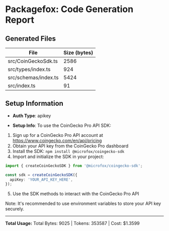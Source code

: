 # Packagefox: Code Generation Report

## Generated Files
| File | Size (bytes) |
|------|-------------|
| src/CoinGeckoSdk.ts | 2586 |
| src/types/index.ts | 924 |
| src/schemas/index.ts | 5424 |
| src/index.ts | 91 |

## Setup Information
- **Auth Type**: apikey


- **Setup Info**: To use the CoinGecko Pro API SDK:

1. Sign up for a CoinGecko Pro API account at https://www.coingecko.com/en/api/pricing
2. Obtain your API key from the CoinGecko Pro dashboard
3. Install the SDK: `npm install @microfox/coingecko-sdk`
4. Import and initialize the SDK in your project:

```typescript
import { createCoinGeckoSDK } from '@microfox/coingecko-sdk';

const sdk = createCoinGeckoSDK({
  apiKey: 'YOUR_API_KEY_HERE',
});
```

5. Use the SDK methods to interact with the CoinGecko Pro API

Note: It's recommended to use environment variables to store your API key securely.



---
**Total Usage:** Total Bytes: 9025 | Tokens: 353587 | Cost: $1.3599